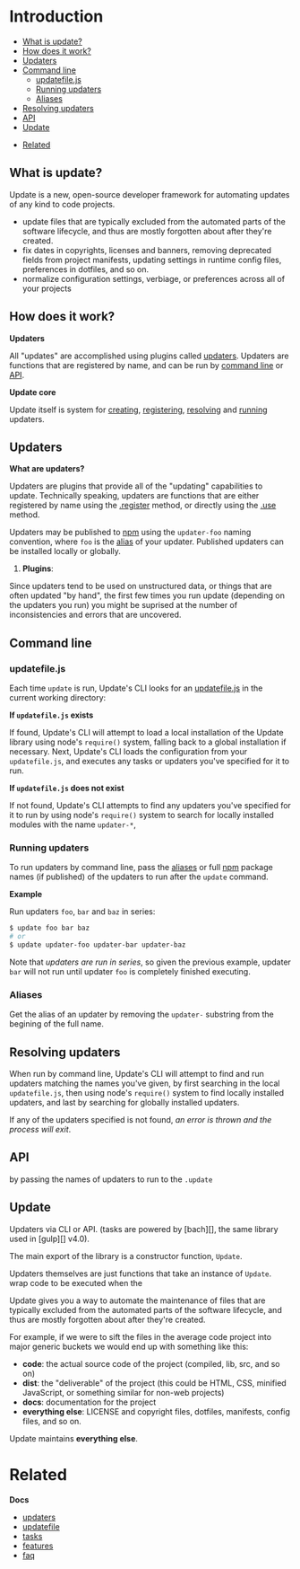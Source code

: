 # Introduction

  * [What is update?](#what-is-update)
  * [How does it work?](#how-does-it-work)
  * [Updaters](#updaters)
  * [Command line](#command-line)
    + [updatefile.js](#updatefilejs)
    + [Running updaters](#running-updaters)
    + [Aliases](#aliases)
  * [Resolving updaters](#resolving-updaters)
  * [API](#api)
  * [Update](#update)
- [Related](#related)

## What is update?

Update is a new, open-source developer framework for automating updates of any kind to code projects.

* update files that are typically excluded from the automated parts of the software lifecycle, and thus are mostly forgotten about after they're created.
* fix dates in copyrights, licenses and banners, removing deprecated fields from project manifests, updating settings in runtime config files, preferences in dotfiles, and so on.
* normalize configuration settings, verbiage, or preferences across all of your projects

## How does it work?

**Updaters**

All "updates" are accomplished using plugins called [updaters](#updaters). Updaters are functions that are registered by name, and can be run by [command line](#command-line) or [API](#api).

**Update core**

Update itself is system for [creating](#creating-updaters), [registering](#registering-updaters), [resolving](#resolving-updaters) and [running](#running-updaters) updaters.

## Updaters

**What are updaters?**

Updaters are plugins that provide all of the "updating" capabilities to update. Technically speaking, updaters are functions that are either registered by name using the [.register](#register) method, or directly using the [.use](#use) method.

Updaters may be published to [npm](https://www.npmjs.com) using the `updater-foo` naming convention, where `foo` is the [alias](#aliases) of your updater. Published updaters can be installed locally or globally.

1. **Plugins**:

Since updaters tend to be used on unstructured data, or things that are often updated "by hand", the first few times you run update (depending on the updaters you run) you might be suprised at the number of inconsistencies and errors that are uncovered.

## Command line

### updatefile.js

Each time `update` is run, Update's CLI looks for an [updatefile.js](docs/updatefile.md) in the current working directory:

**If `updatefile.js` exists**

If found, Update's CLI will attempt to load a local installation of the Update library using node's `require()` system, falling back to a global installation if necessary. Next, Update's CLI loads the configuration from your `updatefile.js`, and executes any tasks or updaters you've specified for it to run.

**If `updatefile.js` does not exist**

If not found, Update's CLI attempts to find any updaters you've specified for it to run by using node's `require()` system to search for locally installed modules with the name `updater-*`,

### Running updaters

To run updaters by command line, pass the [aliases](#aliases) or full [npm](https://www.npmjs.com) package names (if published) of the updaters to run after the `update` command.

**Example**

Run updaters `foo`, `bar` and `baz` in series:

```sh
$ update foo bar baz
# or
$ update updater-foo updater-bar updater-baz
```

Note that _updaters are run in series_, so given the previous example, updater `bar` will not run until updater `foo` is completely finished executing.

### Aliases

Get the alias of an updater by removing the `updater-` substring from the begining of the full name.

## Resolving updaters

When run by command line, Update's CLI will attempt to find and run updaters matching the names you've given, by first searching in the local `updatefile.js`, then using node's `require()` system to find locally installed updaters, and last by searching for globally installed updaters.

If any of the updaters specified is not found, _an error is thrown and the process will exit_.

## API

by passing the names of updaters to run to the `.update`

## Update

Updaters via CLI or API. (tasks are powered by [bach][], the same library used in [gulp][] v4.0).

The main export of the library is a constructor function, `Update`.

Updaters themselves are just functions that take an instance of `Update`. wrap code to be executed when the

Update gives you a way to automate the maintenance of files that are typically excluded from the automated parts of the software lifecycle, and thus are mostly forgotten about after they're created.

For example, if we were to sift the files in the average code project into major generic buckets we would end up with something like this:

* **code**: the actual source code of the project (compiled, lib, src, and so on)
* **dist**: the "deliverable" of the project (this could be HTML, CSS, minified JavaScript, or something similar for non-web projects)
* **docs**: documentation for the project
* **everything else**: LICENSE and copyright files, dotfiles, manifests, config files, and so on.

Update maintains **everything else**.

# Related

**Docs**

* [updaters](updaters.md)
* [updatefile](updatefile.md)
* [tasks](tasks.md)
* [features](features.md)
* [faq](faq.md)
